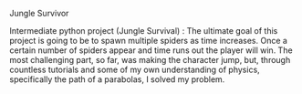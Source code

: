 Jungle Survivor


Intermediate python project (Jungle Survival) : The ultimate goal of this project is going to be to spawn multiple spiders as time increases. Once a certain number of spiders appear and time runs out the player will win. The most challenging part, so far, was making the character jump, but, through countless tutorials and some of my own understanding of physics, specifically the path of a parabolas, I solved my problem.

